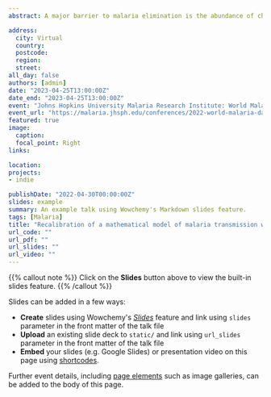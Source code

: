 ```yaml
---
abstract: A major barrier to malaria elimination is the abundance of chronic infections with asexual parasite densities low enough to avoid symptoms –and thus treatment –but gametocyte densities high enough to perpetuate transmission. Screening, testing, and treatment (STT) interventions detect and treat asymptomatic gametocyte carriers, interrupting transmission. STT has been evaluated through clinical trials, and mathematical models have been used to extrapolate the impact of STT to new contexts. We leveraged detailed parasite, gametocyte, and infectivity data froman STT trial  in  Burkina  Faso  (INDIE  trial),  to  recalibrate  the  within-host  component  of  the  established malaria transmission model, EMOD. Our recalibration yielded new, internally consistent  within-host parameters suitable for modeling expansion of STT. Compared to previous EMOD versions, our model showed increased infectivity of chronic infections. Additionally, we generated a spatial model of malaria transmission in a highly seasonal and endemic West African setting, providing a platform to explore other interventions. 

address:
  city: Virtual
  country: 
  postcode: 
  region: 
  street: 
all_day: false
authors: [admin]
date: "2023-04-25T13:00:00Z"
date_end: "2023-04-25T13:00:00Z"
event: "Johns Hopkins University Malaria Research Institute: World Malaria Day Symposium (2022)"
event_url: "https://malaria.jhsph.edu/conferences/2022-world-malaria-day-symposium/"
featured: true
image:
  caption:
  focal_point: Right
links:

location: 
projects:
- indie

publishDate: "2022-04-30T00:00:00Z"
slides: example
summary: An example talk using Wowchemy's Markdown slides feature.
tags: [Malaria]
title: "Recalibration of a mathematical model of malaria transmission with parasite and infectivity data from Burkina Faso"
url_code: ""
url_pdf: ""
url_slides: ""
url_video: ""
---
```


{{% callout note %}}
Click on the **Slides** button above to view the built-in slides feature.
{{% /callout %}}

Slides can be added in a few ways:

- **Create** slides using Wowchemy's [_Slides_](https://wowchemy.com/docs/managing-content/#create-slides) feature and link using `slides` parameter in the front matter of the talk file
- **Upload** an existing slide deck to `static/` and link using `url_slides` parameter in the front matter of the talk file
- **Embed** your slides (e.g. Google Slides) or presentation video on this page using [shortcodes](https://wowchemy.com/docs/writing-markdown-latex/).

Further event details, including [page elements](https://wowchemy.com/docs/writing-markdown-latex/) such as image galleries, can be added to the body of this page.
